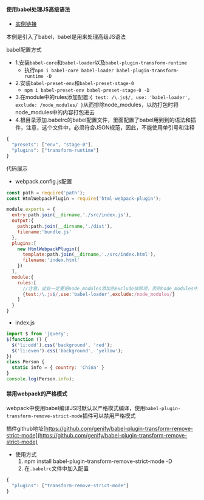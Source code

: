 #### 使用babel处理JS高级语法
+ [实例链接](https://github.com/ybonest/webpack-note/tree/master/webpack/example5)

本例是引入了babel，babel是用来处理高级JS语法

babel配置方式
+ 1.安装`babel-core`和`babel-loader`以及`babel-plugin-transform-runtime`
  - 执行`npm i babel-core babel-loader babel-plugin-transform-runtime -D`
+ 2.安装`babel-preset-env`和`babel-preset-stage-0`
  - `npm i babel-preset-env babel-preset-stage-0 -D`
+ 3.在module中的rules添加配置:`{ test: /\.js$/, use: 'babel-loader', exclude: /node_modules/ }`从而排除node_modules，以防打包时将node_modules中的内容打包进去
+ 4.根目录添加.babelrc的babel配置文件，里面配置了babel用到到的语法和插件，注意，这个文件中，必须符合JSON规范，因此，不能使用单引号和注释
```javascript
{
  "presets": ["env", "stage-0"],
  "plugins": ["transform-runtime"]
}
```

代码展示
+ webpack.config.js配置

```javascript
const path = require('path');
const HtmlWebpackPlugin = require('html-webpack-plugin');

module.exports = {
  entry:path.join(__dirname,'./src/index.js'),
  output:{
    path:path.join(__dirname,'./dist'),
    filename:'bundle.js'
  },
  plugins:[
    new HtmlWebpackPlugin({
      template:path.join(__dirname,'./src/index.html'),
      filename:'index.html'
    })
  ],
  module:{
    rules:[
      //注意，此处一定要把node_modules添加到exclude排除项，否则node_modules中的东西也将被打包，最终导致错误
      {test:/\.js$/,use:'babel-loader',exclude:/node_modules/}
    ]
  }
}
```

+ index.js
```javascript
import $ from 'jquery';
$(function () {
  $('li:odd').css('background', 'red');
  $('li:even').css('background', 'yellow');
})
class Person {
  static info = { country: 'China' }
}
console.log(Person.info);
```

#### 禁用webpack的严格模式
webpack中使用babel编译JS时默认以严格模式编译，使用`babel-plugin-transform-remove-strict-mode`插件可以禁用严格模式

插件github地址[https://github.com/genify/babel-plugin-transform-remove-strict-mode](https://github.com/genify/babel-plugin-transform-remove-strict-mode)

+ 使用方式
  1. npm install babel-plugin-transform-remove-strict-mode -D
  2. 在`.babelrc`文件中加入配置

```javascript
{
  "plugins": ["transform-remove-strict-mode"]
}
```
